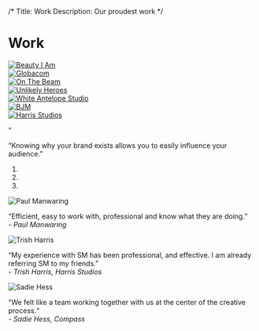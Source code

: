 /*
Title: Work
Description: Our proudest work
*/

<div class="page-header">
	<h1 class="title text-center">Work</h1>
</div>

<section id="work">
	<div class="container">
		<div class="row">
			<div class="col-sm-6 col-md-3 work-piece">
				<a href="work/beauty-i-am">
					<img src="themes/smm/img/project-assets/bia/bia-sm.jpg" class="img-responsive" alt="Beauty I Am">
				</a>
			</div>
			<div class="col-sm-6 col-md-3 work-piece">
				<a href="work/globacom">
					<img src="themes/smm/img/project-assets/globacom/globacom-sm.jpg" class="img-responsive" alt="Globacom">
				</a>
			</div>
			<div class="col-sm-6 col-md-3 work-piece">
				<a href="work/on-the-beam">
					<img src="themes/smm/img/project-assets/otb/otb-sm.jpg" class="img-responsive" alt="On The Beam">
				</a>
			</div>
			<div class="col-sm-6 col-md-3 work-piece">
				<a href="work/unlikely-heroes">
					<img src="themes/smm/img/project-assets/uh/uh-sm.jpg" class="img-responsive" alt="Unlikely Heroes">
				</a>
			</div>
			<div class="col-sm-6 col-md-3 work-piece">
				<a href="work/white-antelope">
					<img src="themes/smm/img/project-assets/was/was-sm.jpg" class="img-responsive" alt="White Antelope Studio">
				</a>
			</div>
			<div class="col-sm-6 col-md-3 work-piece">
				<a href="work/bjm">
					<img src="themes/smm/img/project-assets/bjm/bjm-sm.jpg" class="img-responsive" alt="BJM">
				</a>
			</div>
			<div class="col-sm-6 col-md-3 work-piece hidden">
				<a href="work/harris-studios">
					<img src="themes/smm/img/project-assets/harris-studios/harris-sm.jpg" class="img-responsive" alt="Harris Studios">
				</a>
			</div>
		</div>
	</div>
</section>

<!-- Belief #2 -->
<div class="well well-lg">
	<div class="diamond">
		<div class="diamond-border">
			<p>&#8220;</p>
		</div>
	</div>
	<div class="container">
		<p class="lead">&#8220;Knowing why your brand exists allows you to easily influence your audience.&#8221;</p>
		<div class="accent"></div>
	</div>
</div>

<section id="testimonies-carousel" class="carousel slide bg-brand-red" data-interval="false">
	<!-- Indicators -->
	<ol class="carousel-indicators">
		<li data-target="#testimonies-carousel" data-slide-to="0" class="active"></li>
		<li data-target="#testimonies-carousel" data-slide-to="1"></li>
		<li data-target="#testimonies-carousel" data-slide-to="2"></li>
	</ol>
	<!-- Wrapper for slides -->
	<div class="carousel-inner">
		<!-- First testimony -->
		<div class="item active">
			<div class="container">
				<div class="row">
					<div class="col-sm-8 col-sm-offset-2">
						<div class="row">
							<div class="col-sm-3">
								<img src="../themes/smm/img/client-testimonies/paul-manwaring.jpg" class="img-responsive img-circle center-block" alt="Paul Manwaring">
							</div>
							<div class="col-sm-9">
								<p>&#8220;Efficient, easy to work with, professional and know what they are doing.&#8221;<br> <cite>- Paul Manwaring</cite></p>
							</div>
						</div>
					</div>
				</div>
			</div>
		</div>
		<!-- Second testimony -->
		<div class="item">
			<div class="container">
				<div class="row">
					<div class="col-sm-8 col-sm-offset-2">
						<div class="row">
							<div class="col-sm-3">
								<img src="../themes/smm/img/client-testimonies/trish-harris.jpg" class="img-responsive img-circle center-block" alt="Trish Harris">
							</div>
							<div class="col-sm-9">
								<p>&#8220;My experience with SM has been professional, and effective. I am already referring SM to my friends.&#8221; <br> <cite>- Trish Harris, Harris Studios</cite></p>
							</div>
						</div>
					</div>
				</div>
			</div>
		</div>
		<!-- Third testimony -->
		<div class="item">
			<div class="container">
				<div class="row">
					<div class="col-sm-8 col-sm-offset-2">
						<div class="row">
							<div class="col-sm-3">
								<img src="../themes/smm/img/client-testimonies/sadie-hess.jpg" class="img-responsive img-circle center-block" alt="Sadie Hess">
							</div>
							<div class="col-sm-9">
								<p>&#8220;We felt like a team working together with us at the center of the creative process.&#8220;<br> <cite>- Sadie Hess, Compass</cite></p>
							</div>
						</div>
					</div>
				</div>
			</div>
		</div>
		<!-- END testimonies -->
	</div>
	<!-- Controls -->
	<a class="left carousel-control" href="#testimonies-carousel" data-slide="prev">
		<!-- <span>&laquo;</span> -->
		<i class="fa fa-angle-left"></i>
	</a>
	<a class="right carousel-control" href="#testimonies-carousel" data-slide="next">
		<i class="fa fa-angle-right"></i>
	</a>
</section>